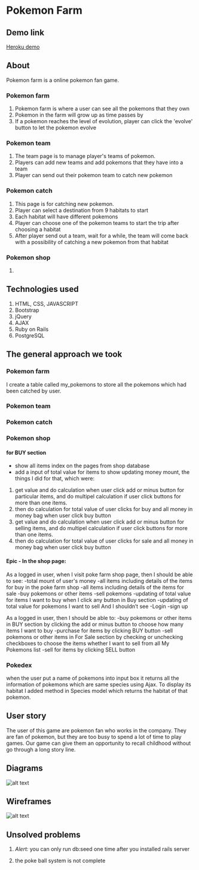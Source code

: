 # Pokemon Farm

## Demo link
[Heroku demo](https://pokemon-farm.herokuapp.com/)

## About
Pokemon farm is a online pokemon fan game.
### Pokemon farm
1. Pokemon farm is where a user can see all the pokemons that they own
2. Pokemon in the farm will grow up as time passes by
3. If a pokemon reaches the level of evolution, player can click the 'evolve' button to let the pokemon evolve

### Pokemon team
1. The team page is to manage player's teams of pokemon.
2. Players can add new teams and add pokemons that they have into a team
3. Player can send out their pokemon team to catch new pokemon

### Pokemon catch
1. This page is for catching new pokemon.
2. Player can select a destination from 9 habitats to start
3. Each habitat will have different pokemons
4. Player can choose one of the pokemon teams to start the trip after choosing a habitat
5. After player send out a team, wait for a while, the team will come back with a possibility of catching a new pokemon from that habitat

### Pokemon shop
1. 

## Technologies used
1. HTML, CSS, JAVASCRIPT
2. Bootstrap
3. jQuery
4. AJAX
5. Ruby on Rails
6. PostgreSQL

## The general approach we took
### Pokemon farm
I create a table called my_pokemons to store all the pokemons which had been catched by user.
### Pokemon team


### Pokemon catch


### Pokemon shop
#### for BUY section
- show all items index on the pages from shop database 
- add a input of total value for items to show updating money mount, the things I did for that, which were:
 1. get value and do calculation when user click add or minus button for particular items, and do multipel calculation if user click buttons for more than one items.
 2. then do calculation for total value of user clicks for buy and all money in money bag when user click buy button
 3. get value and do calculation when user click add or minus button for selling items, and do multipel calculation if user click buttons for more than one items.
 4. then do calculation for total value of user clicks for sale and all money in money bag when user click buy button 


#### Epic - In the shop page:

As a logged in user,
when I visit poke farm shop page,
then I should be able to see:
-total mount of user's money
-all items including details of the items for buy in the poke farm shop
-all items including details of the items for sale
-buy pokemons or other items 
-sell pokemons 
-updating of total value for items I want to buy when I click any button in Buy section
-updating of total value for pokemons I want to sell
And I shouldn’t see
-Login
-sign up

As a logged in user,
then I should be able to:
-buy pokemons or other items in BUY section by clicking the add or minus button to choose how many items I want to buy
-purchase for items by clicking BUY button
-sell pokemons or other items in For Sale section by checking or unchecking checkboxes to choose the items whether I want to sell from all My Pokemons list 
-sell for items by clicking SELL button

### Pokedex
when the user put a name of pokemons into input box it returns all the information of
pokemons which are same species using Ajax.
To display its habitat I added method in Species model which returns the habitat of that pokemon.


## User story
The user of this game are pokemon fan who works in the company. They are fan of pokemon, but they are too busy to spend a lot of time to play games. Our game can give them an opportunity to recall childhood without go through a long story line.

## Diagrams
![alt text](https://github.com/hiby90hou/Poke_farm/blob/chang/database.jpg "Database Schema")

## Wireframes
![alt text](https://github.com/hiby90hou/Poke_farm/blob/chang/wireframes.jpg "Wireframes")


## Unsolved problems

1. *Alert:* you can only run db:seed one time after you installed rails server 

2. the poke ball system is not complete